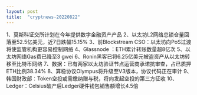 ```yaml
---
layout: post
title:  "cryptnews-20220822"
---
```

1、莫斯科证交所计划在今年提供数字金融资产产品
2、以太坊L2网络总锁仓量回落至52.5亿美元，近7日跌幅15.15%
3、前Blockstream CSO：以太坊向PoS过渡将使监管机构更容易控制网络
4、Glassnode ：ETH累计转账数量超8亿次
5、以太坊网络Gas费已降至3 gwei
6、Ronin黑客已将6.25亿美元被盗资产从以太坊转移至比特币网络
7、数据：已有两家以太坊验证节点运营商承诺抗审查，占已质押ETH比例38.34%
8、算稳协议Olympus将升级至V3版本，协议代码正在审计
9、韩国财政部：Token空投或需缴纳赠与税，将向发起空投的第三方征收
10、Ledger：Celsius破产后Ledger硬件钱包销售额增长4.5倍
